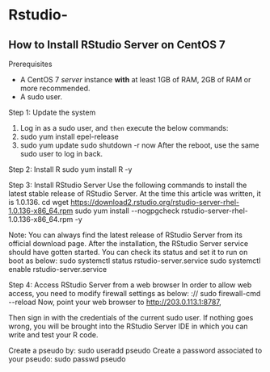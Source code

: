 # Rstudio-

## How to Install RStudio Server on CentOS 7

Prerequisites
* A CentOS 7 *server* instance **with** at least 1GB of RAM, 2GB of RAM or more recommended.
*	A sudo user.

Step 1: Update the system
1. Log in as a sudo user, and `then` execute the below commands:
2. sudo yum install epel-release
1. sudo yum update
sudo shutdown -r now
After the reboot, use the same sudo user to log in back.

Step 2: Install R
sudo yum install R -y

Step 3: Install RStudio Server
Use the following commands to install the latest stable release of RStudio Server. At the time this article was written, it is 1.0.136.
cd
wget https://download2.rstudio.org/rstudio-server-rhel-1.0.136-x86_64.rpm
sudo yum install --nogpgcheck rstudio-server-rhel-1.0.136-x86_64.rpm -y

Note: You can always find the latest release of RStudio Server from its official download page.
After the installation, the RStudio Server service should have gotten started. You can check its status and set it to run on boot as below:
sudo systemctl status rstudio-server.service
sudo systemctl enable rstudio-server.service

Step 4: Access RStudio Server from a web browser
In order to allow web access, you need to modify firewall settings as below:
://
sudo firewall-cmd --reload
Now, point your web browser to http://203.0.113.1:8787,

Then sign in with the credentials of the current sudo user. If nothing goes wrong, you will be brought into the RStudio Server IDE in which you can write and test your R code.

Create a pseudo by: sudo useradd pseudo
Create a password associated to your pseudo: sudo passwd pseudo
